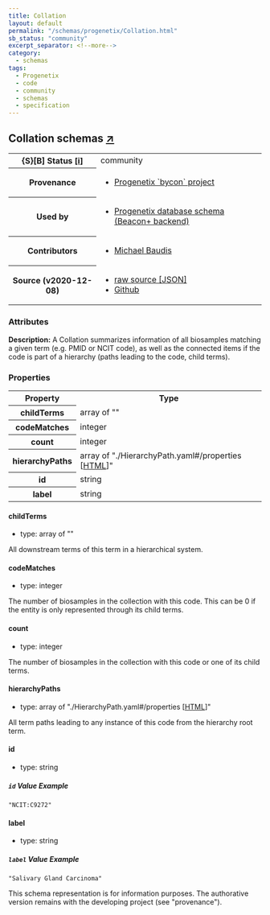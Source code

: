 ```yaml
---
title: Collation
layout: default
permalink: "/schemas/progenetix/Collation.html"
sb_status: "community"
excerpt_separator: <!--more-->
category:
  - schemas
tags:
  - Progenetix
  - code
  - community
  - schemas
  - specification
---
```


<div id="schema-header-title">
  <h2>Collation <span id="schema-header-title-project">schemas <a href="https://github.com/progenetix/schemas" target="_BLANK">&nearr;</a></span> </h2>
</div>

<table id="schema-header-table">
  <tr>
    <th>{S}[B] Status <a href="https://schemablocks.org/about/sb-status-levels.html">[i]</a></th>
    <td><div id="schema-header-status">community</div></td>
  </tr>

  <tr>
    <th>Provenance</th>
    <td>
      <ul>
<li><a href="https://github.com/progenetix/bycon/">Progenetix `bycon` project</a></li>
      </ul>
    </td>
  </tr>
  <tr>
    <th>Used by</th>
    <td>
      <ul>
<li><a href="https://github.com/progenetix/schemas/">Progenetix database schema (Beacon+ backend)</a></li>
      </ul>
    </td>
  </tr>

<!--more-->

  <tr>
    <th>Contributors</th>
    <td>
      <ul>
<li><a href="https://orcid.org/0000-0002-9903-4248">Michael Baudis</a></li>
      </ul>
    </td>
  </tr>
  <tr>
    <th>Source (v2020-12-08)</th>
    <td>
      <ul>
        <li><a href="current/Collation.json" target="_BLANK">raw source [JSON]</a></li>
        <li><a href="https://github.com/progenetix/schemas/blob/master/schemas/Collation.yaml" target="_BLANK">Github</a></li>
      </ul>
    </td>
  </tr>
</table>

<div id="schema-attributes-title">
  <h3>Attributes</h3>
</div>

  
__Description:__ A Collation summarizes information of all biosamples matching a given term (e.g. PMID or NCIT code), as well as the connected items if the code is part of a hierarchy (paths leading to the code, child terms).

### Properties

<table id="schema-properties-table">
  <tr>
    <th>Property</th>
    <th>Type</th>
  </tr>
  <tr>
    <th>childTerms</th>
    <td>array of ""</td>
  </tr>
  <tr>
    <th>codeMatches</th>
    <td>integer</td>
  </tr>
  <tr>
    <th>count</th>
    <td>integer</td>
  </tr>
  <tr>
    <th>hierarchyPaths</th>
    <td>array of "./HierarchyPath.yaml#/properties [<a href="./HierarchyPath.html">HTML</a>]"</td>
  </tr>
  <tr>
    <th>id</th>
    <td>string</td>
  </tr>
  <tr>
    <th>label</th>
    <td>string</td>
  </tr>

</table>


#### childTerms

* type: array of ""

All downstream terms of this term in a hierarchical system.



#### codeMatches

* type: integer

The number of biosamples in the collection with this code. This can be 0 if the entity is only represented through its child terms.



#### count

* type: integer

The number of biosamples in the collection with this code or one of its child terms.



#### hierarchyPaths

* type: array of "./HierarchyPath.yaml#/properties [<a href="./HierarchyPath.html">HTML</a>]"

All term paths leading to any instance of this code from the hierarchy root term.



#### id

* type: string



##### `id` Value Example  

```
"NCIT:C9272"
```

#### label

* type: string



##### `label` Value Example  

```
"Salivary Gland Carcinoma"
```
<div id="schema-footer">
This schema representation is for information purposes. The authorative 
version remains with the developing project (see "provenance").
</div>


